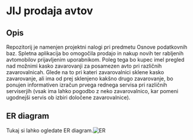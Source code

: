 # JIJ prodaja avtov

## Opis
Repozitorij je namenjen projektni nalogi pri predmetu Osnove podatkovnih baz. Spletna aplikacija bo omogočila prodajo in nakup novih ter rabljenih avtomobilov prijavljenim uporabnikom. Poleg tega bo kupec imel pregled nad možnimi kasko zavarovanji za posamezen avto pri različnih zavarovalnicah. Glede na to pri kateri zavarovalnici sklene kasko zavarovanje, ali ima od prej sklenjeno kakšno drugo zavarovanje, bo ponujen informativen izračun prvega rednega servisa pri različnih serviserjih (vsak ima lahko pogodbo z neko zavarovalnico, kar pomeni ugodnejši servis ob izbiri določene zavarovalnice).

## ER diagram

 Tukaj si lahko ogledate ER diagram.![ER](https://user-images.githubusercontent.com/64776159/161840894-bc2042ac-6cbf-4679-acf1-e2de95af1069.jpeg)
